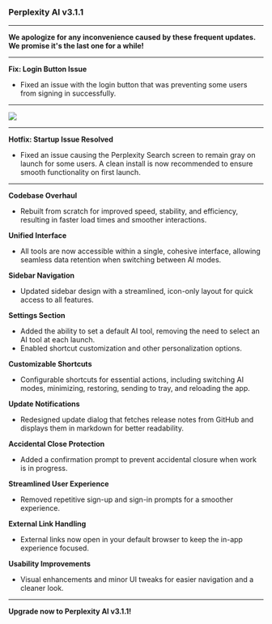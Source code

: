 ### **Perplexity AI v3.1.1**

---

**We apologize for any inconvenience caused by these frequent updates. We promise it's the last one for a while!**

---

**Fix: Login Button Issue**
- Fixed an issue with the login button that was preventing some users from signing in successfully.


---

<img src='https://raw.githubusercontent.com/ezeslucky/perplexity-ai-app/refs/tags/v3.1.0/assets/screenshots/perplexity_app.png'>

---


**Hotfix: Startup Issue Resolved**
- Fixed an issue causing the Perplexity Search screen to remain gray on launch for some users. A clean install is now recommended to ensure smooth functionality on first launch.

---

**Codebase Overhaul**
- Rebuilt from scratch for improved speed, stability, and efficiency, resulting in faster load times and smoother interactions.

**Unified Interface**
- All tools are now accessible within a single, cohesive interface, allowing seamless data retention when switching between AI modes.

**Sidebar Navigation**
- Updated sidebar design with a streamlined, icon-only layout for quick access to all features.

**Settings Section**
- Added the ability to set a default AI tool, removing the need to select an AI tool at each launch.
- Enabled shortcut customization and other personalization options.

**Customizable Shortcuts**
- Configurable shortcuts for essential actions, including switching AI modes, minimizing, restoring, sending to tray, and reloading the app.

**Update Notifications**
- Redesigned update dialog that fetches release notes from GitHub and displays them in markdown for better readability.

**Accidental Close Protection**
- Added a confirmation prompt to prevent accidental closure when work is in progress.

**Streamlined User Experience**
- Removed repetitive sign-up and sign-in prompts for a smoother experience.

**External Link Handling**
- External links now open in your default browser to keep the in-app experience focused.

**Usability Improvements**
- Visual enhancements and minor UI tweaks for easier navigation and a cleaner look.

---

**Upgrade now to Perplexity AI v3.1.1!**